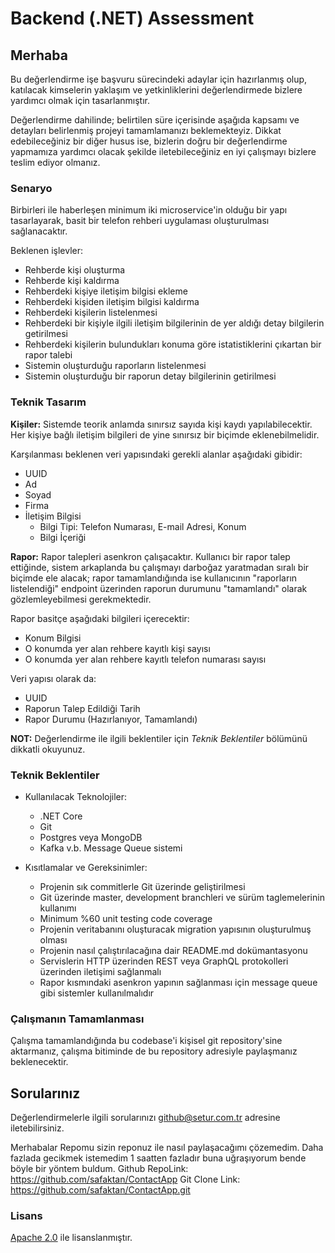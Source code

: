 # Backend (.NET) Assessment

## Merhaba 

Bu değerlendirme işe başvuru sürecindeki adaylar için hazırlanmış olup, katılacak kimselerin yaklaşım ve yetkinliklerini değerlendirmede bizlere yardımcı olmak için tasarlanmıştır.

Değerlendirme dahilinde; belirtilen süre içerisinde aşağıda kapsamı ve detayları belirlenmiş projeyi tamamlamanızı beklemekteyiz. Dikkat edebileceğiniz bir diğer husus ise, bizlerin doğru bir değerlendirme yapmamıza yardımcı olacak şekilde iletebileceğiniz en iyi çalışmayı bizlere teslim ediyor olmanız.


### Senaryo

Birbirleri ile haberleşen minimum iki microservice'in olduğu bir yapı tasarlayarak, basit bir telefon rehberi uygulaması oluşturulması sağlanacaktır.

Beklenen işlevler:
- Rehberde kişi oluşturma
- Rehberde kişi kaldırma
- Rehberdeki kişiye iletişim bilgisi ekleme
- Rehberdeki kişiden iletişim bilgisi kaldırma
- Rehberdeki kişilerin listelenmesi
- Rehberdeki bir kişiyle ilgili iletişim bilgilerinin de yer aldığı detay bilgilerin getirilmesi
- Rehberdeki kişilerin bulundukları konuma göre istatistiklerini çıkartan bir rapor talebi
- Sistemin oluşturduğu raporların listelenmesi
- Sistemin oluşturduğu bir raporun detay bilgilerinin getirilmesi


### Teknik Tasarım

**Kişiler:**
Sistemde teorik anlamda sınırsız sayıda kişi kaydı yapılabilecektir. Her kişiye bağlı iletişim bilgileri de yine sınırsız bir biçimde eklenebilmelidir.

Karşılanması beklenen veri yapısındaki gerekli alanlar aşağıdaki gibidir:

- UUID
- Ad
- Soyad
- Firma
- İletişim Bilgisi
  - Bilgi Tipi: Telefon Numarası, E-mail Adresi, Konum
  - Bilgi İçeriği

**Rapor:**
Rapor talepleri asenkron çalışacaktır. Kullanıcı bir rapor talep ettiğinde, sistem arkaplanda bu çalışmayı darboğaz yaratmadan sıralı bir biçimde ele alacak; rapor tamamlandığında ise kullanıcının "raporların listelendiği" endpoint üzerinden raporun durumunu "tamamlandı" olarak gözlemleyebilmesi gerekmektedir.

Rapor basitçe aşağıdaki bilgileri içerecektir:

- Konum Bilgisi
- O konumda yer alan rehbere kayıtlı kişi sayısı
- O konumda yer alan rehbere kayıtlı telefon numarası sayısı

Veri yapısı olarak da:

- UUID
- Raporun Talep Edildiği Tarih
- Rapor Durumu (Hazırlanıyor, Tamamlandı)


**NOT:** Değerlendirme ile ilgili beklentiler için *Teknik Beklentiler* bölümünü dikkatli okuyunuz.


### Teknik Beklentiler

- Kullanılacak Teknolojiler:
  - .NET Core
  - Git
  - Postgres veya MongoDB
  - Kafka v.b. Message Queue sistemi

- Kısıtlamalar ve Gereksinimler:
  - Projenin sık commitlerle Git üzerinde geliştirilmesi
  - Git üzerinde master, development branchleri ve sürüm taglemelerinin kullanımı
  - Minimum %60 unit testing code coverage
  - Projenin veritabanını oluşturacak migration yapısının oluşturulmuş olması
  - Projenin nasıl çalıştırılacağına dair README.md dokümantasyonu
  - Servislerin HTTP üzerinden REST veya GraphQL protokolleri üzerinden iletişimi sağlanmalı
  - Rapor kısmındaki asenkron yapının sağlanması için message queue gibi sistemler kullanılmalıdır


### Çalışmanın Tamamlanması

Çalışma tamamlandığında bu codebase'i kişisel git repository'sine aktarmanız, çalışma bitiminde de bu repository adresiyle paylaşmanız beklenecektir.

## Sorularınız

Değerlendirmelerle ilgili sorularınızı [github@setur.com.tr](mailto:github@setur.com.tr) adresine iletebilirsiniz.

Merhabalar 
Repomu sizin reponuz ile nasıl paylaşacağımı çözemedim. Daha fazlada gecikmek istemedim 1 saatten fazladır buna uğraşıyorum bende böyle bir yöntem buldum.
Github RepoLink: https://github.com/safaktan/ContactApp
Git Clone Link: https://github.com/safaktan/ContactApp.git



### Lisans

[Apache 2.0](LICENSE) ile lisanslanmıştır.

